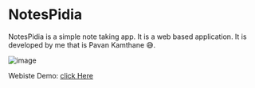 # NotesPidia
 NotesPidia is a simple note taking app. It is a web based application. It is developed by me that is Pavan Kamthane 😅.


 
![image](https://github.com/Pavan-Kamthane/NotesPidia/assets/95903010/1067167c-0bd5-42f1-8cb5-e9391f8b7d81)


Webiste Demo: [click Here](https://pavan-kamthane.github.io/tech_HRCNO--NotesPidia-/)
